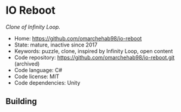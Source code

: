 # IO Reboot

_Clone of Infinity Loop._

- Home: https://github.com/omarchehab98/io-reboot
- State: mature, inactive since 2017
- Keywords: puzzle, clone, inspired by Infinity Loop, open content
- Code repository: https://github.com/omarchehab98/io-reboot.git (archived)
- Code language: C#
- Code license: MIT
- Code dependencies: Unity

## Building
